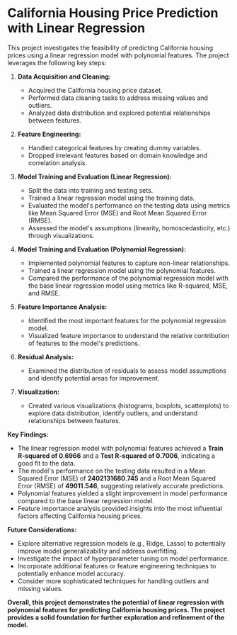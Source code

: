 
# California Housing Price Prediction with Linear Regression

This project investigates the feasibility of predicting California housing prices using a linear regression model with polynomial features. The project leverages the following key steps:

1. **Data Acquisition and Cleaning:**
   - Acquired the California housing price dataset.
   - Performed data cleaning tasks to address missing values and outliers.
   - Analyzed data distribution and explored potential relationships between features.

2. **Feature Engineering:**
   - Handled categorical features by creating dummy variables.
   - Dropped irrelevant features based on domain knowledge and correlation analysis.

3. **Model Training and Evaluation (Linear Regression):**
   - Split the data into training and testing sets.
   - Trained a linear regression model using the training data.
   - Evaluated the model's performance on the testing data using metrics like Mean Squared Error (MSE) and Root Mean Squared Error (RMSE).
   - Assessed the model's assumptions (linearity, homoscedasticity, etc.) through visualizations.

4. **Model Training and Evaluation (Polynomial Regression):**
   - Implemented polynomial features to capture non-linear relationships.
   - Trained a linear regression model using the polynomial features.
   - Compared the performance of the polynomial regression model with the base linear regression model using metrics like R-squared, MSE, and RMSE.

5. **Feature Importance Analysis:**
   - Identified the most important features for the polynomial regression model.
   - Visualized feature importance to understand the relative contribution of features to the model's predictions.

6. **Residual Analysis:**
   - Examined the distribution of residuals to assess model assumptions and identify potential areas for improvement.

7. **Visualization:**
   - Created various visualizations (histograms, boxplots, scatterplots) to explore data distribution, identify outliers, and understand relationships between features.

**Key Findings:**

- The linear regression model with polynomial features achieved a **Train R-squared of 0.6966** and a **Test R-squared of 0.7006**, indicating a good fit to the data.
- The model's performance on the testing data resulted in a Mean Squared Error (MSE) of **2402131680.745** and a Root Mean Squared Error (RMSE) of **49011.546**, suggesting relatively accurate predictions.
- Polynomial features yielded a slight improvement in model performance compared to the base linear regression model.
- Feature importance analysis provided insights into the most influential factors affecting California housing prices.

**Future Considerations:**

- Explore alternative regression models (e.g., Ridge, Lasso) to potentially improve model generalizability and address overfitting.
- Investigate the impact of hyperparameter tuning on model performance.
- Incorporate additional features or feature engineering techniques to potentially enhance model accuracy.
- Consider more sophisticated techniques for handling outliers and missing values.

**Overall, this project demonstrates the potential of linear regression with polynomial features for predicting California housing prices. The project provides a solid foundation for further exploration and refinement of the model.**
